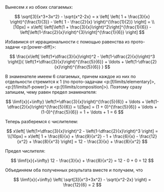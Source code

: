 Вынесем $x$ из обоих слагаемых:

$$ \sqrt[3]{x^3+3x^2} - \sqrt{x^2-2x} = x \left[ \left( 1 + \frac{3}{x} \right)^{\frac{1}{3}} - \left( 1 - \frac{2}{x} \right)^{\frac{1}{2}} \right] = \\[10px] = x\left[ \left[\left(1 + \frac{3}{x}\right)^2\right]^{\frac{1}{6}} - \left[\left(1-\frac{2}{x}\right)^{3}\right]^{\frac{1}{6}} \right] $$

Избавимся от иррациональности с помощью равенства из прото-задачи <p:[power-diff]>:

$$ \frac{x\left[ \left(1+\dfrac{3}{x}\right)^2 - \left(1-\dfrac{2}{x}\right)^3 \right]}{ \left(1+\dfrac{3}{x}\right)^{\frac{5}{6}} + \ldots + \left(1-\dfrac{2}{x}\right)^{\frac{5}{6}} } $$

В знаменателе имеем 6 слагаемых, причем каждое из них по отдельности стремится к $1$ (по прото-задачам <p:[f/limits/elementary]>, <p:[f/limits/f-power]> и <p:[f/limits/composition]>). Поэтому сразу запишем, чему равен предел знаменателя:

$$ \limf{x}{+\infty} \left(1+\dfrac{3}{x}\right)^{\frac{5}{6}} + \ldots + \left(1-\dfrac{2}{x}\right)^{\frac{5}{6}} = \\[5px] = (1 + 0)^{\frac{5}{6}} + \ldots + (1-0)^{\frac{5}{6}} = 1 + \ldots + 1 = 6 $$

Теперь разберемся с числителем:

$$ x\left[ \left(1+\dfrac{3}{x}\right)^2 - \left(1-\dfrac{2}{x}\right)^3 \right] = \\[10px] = x\left[ 1 + \frac{6}{x} + \frac{9}{x^2} - 1 + \frac{6}{x} - \frac{12}{x^2} + \frac{8}{x^3} \right] = 12 - \frac{3}{x} + \frac{8}{x^2} $$

Предел числителя:

$$ \limf{x}{+\infty} 12 - \frac{3}{x} + \frac{8}{x^2} = 12 - 0 + 0 = 12 $$

Объединяем оба полученных результата вместе и получаем, что

$$ \limf{x}{+\infty} \left( \sqrt[3]{x^3+3x^2} - \sqrt{x^2-2x} \right) = \frac{12}{6} = 2 $$